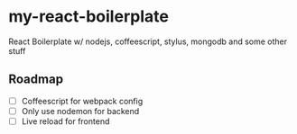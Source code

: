 # my-react-boilerplate
React Boilerplate w/ nodejs, coffeescript, stylus, mongodb and some other stuff

Roadmap
-------

- [ ] Coffeescript for webpack config
- [ ] Only use nodemon for backend
- [ ] Live reload for frontend
